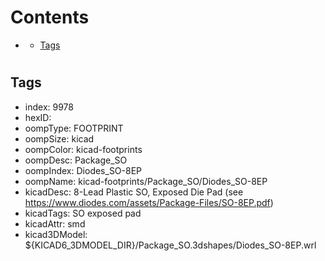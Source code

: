 



Contents
========

* [](#)
	* [Tags](#tags)

# 

## Tags

- index: 9978
- hexID: 
- oompType: FOOTPRINT
- oompSize: kicad
- oompColor: kicad-footprints
- oompDesc: Package_SO
- oompIndex: Diodes_SO-8EP
- oompName: kicad-footprints/Package_SO/Diodes_SO-8EP
- kicadDesc: 8-Lead Plastic SO, Exposed Die Pad (see https://www.diodes.com/assets/Package-Files/SO-8EP.pdf)
- kicadTags: SO exposed pad
- kicadAttr: smd
- kicad3DModel: ${KICAD6_3DMODEL_DIR}/Package_SO.3dshapes/Diodes_SO-8EP.wrl
